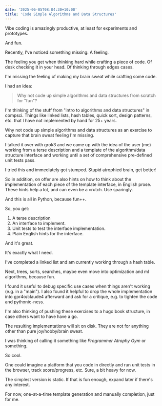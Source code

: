 ```yaml
---
date: '2025-06-05T08:04:30+10:00'
title: 'Code Simple Algorithms and Data Structures'
---
```


Vibe coding is amazingly productive, at least for experiments and prototypes.

And fun.

Recently, I've noticed something missing. A feeling.

The feeling you get when thinking hard while crafting a piece of code. Of desk checking it in your head. Of thinking through edges cases.

I'm missing the feeling of making my brain sweat while crafting some code.

I had an idea:

> Why not code up simple algorithms and data structures from scratch for "fun"?

I'm thinking of the stuff from "intro to algorithms and data structures" in compsci. Things like linked lists, hash tables, quick sort, design patterns, etc. that I have not implemented by hand for 25+ years.

Why not code up simple algorithms and data structures as an exercise to capture that brain sweat feeling I'm missing.

I talked it over with grok3 and we came up with the idea of the user (me) working from a terse description and a template of the algorithm/data structure interface and working until a set of comprehensive pre-defined unit tests pass.

I tried this and immediately got stumped. Stupid atrophied brain, get better!

So in addition, on offer are also hints on how to think about the implementation of each piece of the template interface, in English prose. These hints help a lot, and can even be a crutch. Use sparingly.

And this is all in Python, because fun++.

So, you get:

1. A terse description
2. An interface to implement.
3. Unit tests to test the interface implementation.
4. Plain English hints for the interface.

And it's great.

It's exactly what I need.

I've completed a linked list and am currently working through a hash table.

Next, trees, sorts, searches, maybe even move into optimization and ml algorithms, because fun.

I found it useful to debug specific use cases when things aren't working (e.g. in a "main"). I also found it helpful to drop the whole implementation into gpr4o/claude4 afterward and ask for a critique, e.g. to tighten the code and pythonic-ness.

I'm also thinking of pushing these exercises to a hugo book structure, in case others want to have have a go.

The resulting implementations will sit on disk. They are not for anything other than pure joy/hobby/brain sweat.

I was thinking of calling it something like _Programmer Atrophy Gym_ or something.

So cool.

One could imagine a platform that you code in directly and run unit tests in the browser, track score/progress, etc. Sure, a bit heavy for now.

The simplest version is static. If that is fun enough, expand later if there's any interest.

For now, one-at-a-time template generation and manually completion, just for me.